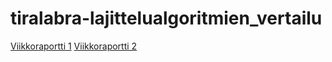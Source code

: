 # tiralabra-lajittelualgoritmien_vertailu

[Viikkoraportti 1](https://github.com/lporanta/tiralabra-lajittelualgoritmien_vertailu/blob/master/dokumentaatio/viikkoraportti_1.md)
[Viikkoraportti 2](https://github.com/lporanta/tiralabra-lajittelualgoritmien_vertailu/blob/master/dokumentaatio/viikkoraportti_2.md)